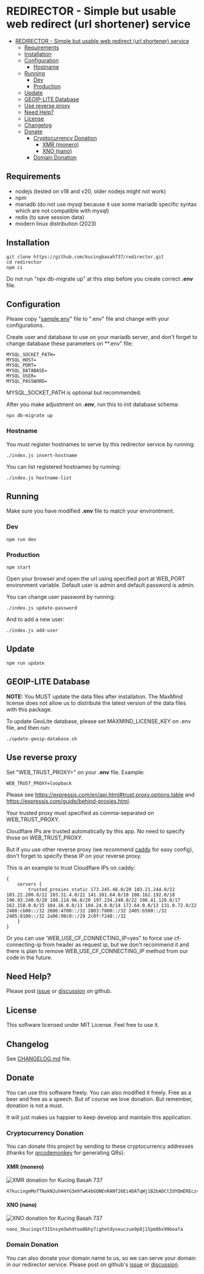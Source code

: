 # REDIRECTOR - Simple but usable web redirect (url shortener) service

- [REDIRECTOR - Simple but usable web redirect (url shortener) service](#redirector---simple-but-usable-web-redirect-url-shortener-service)
  - [Requirements](#requirements)
  - [Installation](#installation)
  - [Configuration](#configuration)
    - [Hostname](#hostname)
  - [Running](#running)
    - [Dev](#dev)
    - [Production](#production)
  - [Update](#update)
  - [GEOIP-LITE Database](#geoip-lite-database)
  - [Use reverse proxy](#use-reverse-proxy)
  - [Need Help?](#need-help)
  - [License](#license)
  - [Changelog](#changelog)
  - [Donate](#donate)
    - [Cryptocurrency Donation](#cryptocurrency-donation)
      - [XMR (monero)](#xmr-monero)
      - [XNO (nano)](#xno-nano)
    - [Domain Donation](#domain-donation)

## Requirements
- nodejs (tested on v18 and v20, older nodejs might not work)
- npm
- mariadb (do not use mysql because it use some mariadb specific syntax which are not compatible with mysql)
- redis (to save session data)
- modern linux distribution (2023)

## Installation
```
git clone https://github.com/kucingbasah737/redirector.git
cd redirector
npm ci
```

Do not run "npx db-migrate up" at this step before you create correct **.env** file.

## Configuration
Please copy "[sample.env](./sample.env)" file to ".env" file and change with your configurations.

Create user and database to use on your mariadb server, and don't forget to change database these parameters on **.env" file:
```
MYSQL_SOCKET_PATH=
MYSQL_HOST=
MYSQL_PORT=
MYSQL_DATABASE=
MYSQL_USER=
MYSQL_PASSWORD=
```

MYSQL_SOCKET_PATH is optional but recommended.

After you make adjustment on **.env**, run this to init database schema:
```
npx db-migrate up
```

### Hostname
You must register hostnames to serve by this redirector service by running:
```
./index.js insert-hostname
```

You can list registered hostnames by running:
```
./index.js hostname-list
```

## Running
Make sure you have modified **.env** file to match your environtment.

### Dev
```
npm run dev
```

### Production
```
npm start
```

Open your browser and open the url using specified port at WEB_PORT environment variable.
Default user is admin and default password is admin.

You can change user password by running:
```
./index.js update-password
```

And to add a new user:
```
./index.js add-user
```

## Update
```
npm run update
```

## GEOIP-LITE Database
**NOTE:** You MUST update the data files after installation. The MaxMind license does not allow us to distribute the latest version of the data files with this package.

To update GeoLite database, please set MAXMIND_LICENSE_KEY on .env file, and then run:
```
./update-geoip-database.sh
```

## Use reverse proxy
Set "WEB_TRUST_PROXY=" on your **.env** file. Example:

```
WEB_TRUST_PROXY=loopback
```

Please see https://expressjs.com/en/api.html#trust.proxy.options.table and https://expressjs.com/guide/behind-proxies.html.

Your trusted proxy must specified as comma-separated on WEB_TRUST_PROXY.

Cloudflare IPs are trusted automatically by this app. No need to specify those on WEB_TRUST_PROXY.

But if you use other reverse proxy (we recommend [caddy](https://caddyserver.com) for easy config),
don't forget to specify these IP on your reverse proxy.

This is an example to trust Cloudflare IPs on caddy:
```
{
    servers {
        trusted_proxies static 173.245.48.0/20 103.21.244.0/22 103.22.200.0/22 103.31.4.0/22 141.101.64.0/18 108.162.192.0/18 190.93.240.0/20 188.114.96.0/20 197.234.240.0/22 198.41.128.0/17 162.158.0.0/15 104.16.0.0/13 104.24.0.0/14 172.64.0.0/13 131.0.72.0/22 2400:cb00::/32 2606:4700::/32 2803:f800::/32 2405:b500::/32 2405:8100::/32 2a06:98c0::/29 2c0f:f248::/32
    }
}
```

Or you can use 'WEB_USE_CF_CONNECTING_IP=yes" to force use cf-connecting-ip from header as request ip,
but we don't recommend it and there is plan to remove WEB_USE_CF_CONNECTING_IP method from our code in the future.

## Need Help?
Please post
[issue](https://github.com/kucingbasah737/redirector/issues)
or [discussion](https://github.com/kucingbasah737/redirector/discussions)
on github.

## License
This software licensed under MIT License. Feel free to use it.

## Changelog
See [CHANGELOG.md](./CHANGELOG.md) file.

## Donate
You can use this software freely. You can also modified it freely. Free as a beer and free as a speech.
But of course we love donation. But remember, donation is not a must.

It will just makes us happier to keep develop and maintain this application.

### Cryptocurrency Donation
You can donate this project by sending to these cryptocurrency addresses
(thanks for [qrcodemonkey](https://www.qrcode-monkey.com/) for generating QRs):

#### XMR (monero)
![XMR donation for Kucing Basah 737](public/img/redirector-xmr-donate.png)

```
47kucingmMofTNakN2uhH4YG3m9fwK4bGQNEnRANf26Ei4DATqWj1B2bADCtZdYQmEREcz4yVWEkMgMQdffLNsu8Fh4rhkc
```


#### XNO (nano)
![XNO donation for Kucing Basah 737](public/img/redirector-xno-donate.png)

```
nano_3kucingsf315nsym3whdtea86hy7ighetdyseuczue9p8j15pm8bx99beafa
```

### Domain Donation
You can also donate your domain name to us, so we can serve your domain in our redirector service.
Please post on github's [issue](https://github.com/kucingbasah737/redirector/issues)
or [discussion](https://github.com/kucingbasah737/redirector/discussions).
